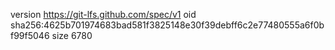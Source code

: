 version https://git-lfs.github.com/spec/v1
oid sha256:4625b701974683bad581f3825148e30f39debff6c2e77480555a6f0bf99f5046
size 6780
